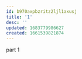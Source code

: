 ```yaml
---
id: b970axpbzritz2ljl1axusj
title: '1'
desc: ''
updated: 1683779986627
created: 1661539821874
---
```

part 1
